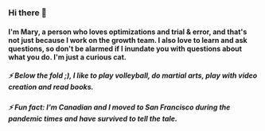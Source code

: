 ### Hi there 👋

#### I'm Mary, a person who loves optimizations and trial & error, and that's not just because I work on the growth team. I also love to learn and ask questions, so don't be alarmed if I inundate you with questions about what you do. I'm just a curious cat. 

##### ⚡ Below the fold ;), I like to play volleyball, do martial arts, play with video creation and read books. 
##### ⚡ Fun fact: I'm Canadian and I moved to San Francisco during the pandemic times and have survived to tell the tale. 
